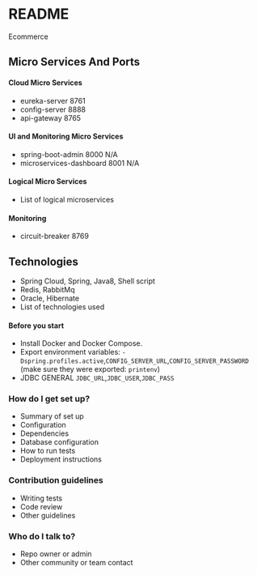 # README #

Ecommerce

## Micro Services And Ports
#### Cloud  Micro Services
* eureka-server 8761
* config-server 8888
* api-gateway 8765

#### UI and Monitoring Micro Services
* spring-boot-admin  8000 N/A
* microservices-dashboard  8001 N/A

#### Logical Micro Services
* List of logical microservices

#### Monitoring
* circuit-breaker 8769

## Technologies ##
* Spring Cloud, Spring, Java8, Shell script
* Redis, RabbitMq
* Oracle, Hibernate
* List of technologies used

#### Before you start
- Install Docker and Docker Compose.
- Export environment variables: `-Dspring.profiles.active`,`CONFIG_SERVER_URL`,`CONFIG_SERVER_PASSWORD` (make sure they were exported: `printenv`)
- JDBC GENERAL `JDBC_URL`,`JDBC_USER`,`JDBC_PASS`

### How do I get set up? ###

* Summary of set up
* Configuration
* Dependencies
* Database configuration
* How to run tests
* Deployment instructions

### Contribution guidelines ###

* Writing tests
* Code review
* Other guidelines

### Who do I talk to? ###

* Repo owner or admin
* Other community or team contact
